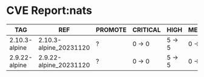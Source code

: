 # CVE Report:nats
|      TAG      |          REF           | PROMOTE | CRITICAL |  HIGH  | MEDIUM |  LOW   | UNKNOWN |
|---------------|------------------------|---------|----------|--------|--------|--------|---------|
| 2.10.3-alpine | 2.10.3-alpine_20231120 | ?       | 0 -> 0   | 5 -> 5 | 0 -> 0 | 0 -> 0 | 0 -> 0  |
| 2.9.22-alpine | 2.9.22-alpine_20231120 | ?       | 0 -> 0   | 5 -> 5 | 0 -> 0 | 0 -> 0 | 0 -> 0  |
